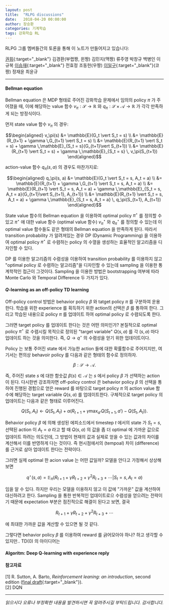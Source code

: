 ```yaml
---
layout: post
title:  "RLPG discussions"
date:   2018-04-20 00:00:00
author: 장승환
categories: 기계학습
tags: 강화학습 RL 
---
```


 RLPG 그룹 멤버들간의 토론을 통해 이 노트가 만들어지고 있습니다:

[권휘](https://whikwon.github.io/){:target="_blank"} 김경환(부랩짱, 윈짱) 김민지(맥짱) 류주영 박창규 백병인 이규복 [이승재](https://github.com/seungjaeryanlee){:target="_blank"} 전효정 조동헌(우짱) [이일구](https://github.com/ilguyi?tab=repositories){:target="_blank"}(코짱) 정재윤 최윤규

---

#### Bellman equation

 Bellman equation 은 MDP 형태로 주어진 강화학습 문제에서 임의의 policy $\pi$ 가 주어졌을 때, 이에 해당하는 value 함수 
 $v_\pi: \mathscr{S} \rightarrow \mathbb{R}$ 와 
 $q_\pi: \mathscr{S} \times \mathscr{A} \rightarrow \mathbb{R}$
 가 각각 만족하게 되는 방정식이다.

먼저 state value 함수 $v_\pi$ 의 경우:

$$\begin{aligned}
v_\pi(s) &= \mathbb{E}(G_t \vert S_t = s) \\
&= \mathbb{E}(R_{t+1} + \gamma \,G_{t+1} \vert S_t = s) \\
&= \mathbb{E}(R_{t+1} \vert S_t = s) + \gamma \,\mathbb{E}_{S_t = s}(G_{t+1}\vert S_{t+1}) \\
&= \mathbb{E}(R_{t+1} \vert S_t = s) + \gamma \,\mathbb{E}_{S_t = s} \, v_\pi(S_{t+1})
\end{aligned}$$

action-value 함수 $q_\pi(s, a)$ 의 경우도 마찬가지로:

$$\begin{aligned}
q_\pi(s, a) &= \mathbb{E}(G_t \vert S_t = s, A_t = a) \\
&= \mathbb{E}(R_{t+1} + \gamma \,G_{t+1} \vert S_t = s, A_t = a) \\
&= \mathbb{E}(R_{t+1} \vert S_t = s, A_t = a) + \gamma \,\mathbb{E}_{S_t = s, A_t = a}(G_{t+1}\vert S_{t+1}, A_{t+1}) \\
&= \mathbb{E}(R_{t+1} \vert S_t = s, A_t = a) + \gamma \,\mathbb{E}_{S_t = s, A_t = a} \, q_\pi(S_{t+1}, A_{t+1})
\end{aligned}$$

State value 함수의 Bellman equation 을 이용하여 optimal policy $\pi^\star$ 를 정의할 수 있고 $\pi^\star$ 애 대한 value 함수 (optimal value 함수)
$v_\pi^\star$ 와 $q_\pi^\star$ 를 정의할 수 있는데 이 optimal value 함수들도 같은 형태의 Bellman equation 을 만족하게 된다. 
따라서 transition probability 가 알려져있는 경우 DP (Dynamic Programming) 을 이용하여 optimal policy $\pi^\star$ 로 수렴하는 
policy 의 수열을 생성하는 효율적인 알고리즘을 디자인할 수 있다.

 DP 를 이용한 알고리즘의 수렴성을 이용하여 transition probability 를 이용하지 않고 "optimal policy 로 수렴하는 알고리즘"을 디자인할 수 있는데
 sampling 을 이용한 통계학적인 접근이 그것이다. Sampling 을 이용한 방법은 bootstrapping 여부에 따라 Monte Carlo 와 Temporal Difference 두 가지가 있다.   

#### $Q$-learning as an off-policy TD learning

Off-policy control 방법은 behavior policy $\beta$ 와 tatget policy $\pi$ 를 구분하여 운용한다. 
학습을 위한 experience 를 획득하기 위한 action의 선택은 $\beta$ 를 통하여 한다. 
그리고 학습된 내용으로 policy $\pi$ 를 업데이트 하여 optimal policy 로 수렴되도록 한다.

그러면 target policy 를 업데이트 한다는 것은 어떤 의미인가? 본질적으로 optimal policy $\pi^\star$ 로 수렴시킬
목적으로 정의된 "target variable" $Q(s, a)$ 를 각 $(s, a)$ 마다 업데이트 하는 것을 의미한다.
즉, $Q \rightarrow q^\star$ 의 수렴성을 얻기 위한 업데이트이다.

Policy 는 보통 주어진 state 에서 가능한 action 들에 대한 확률함수로 주어지지만, 여기서는 편의상 behavoir policy 를 다음과 같은 형태의 함수로 정의하자.

$$\beta : \mathscr{S} \rightarrow \mathscr{A}.$$

즉, 주어진 state $s$ 에 대한 함숫값 $\beta(s) \in \mathscr{A}$ 는 $s$ 에서 policy $\beta$ 가 선택하는 action 이 된다.
다시한번 강조하자면 off-policy control 은 behavior policy $\beta$ 의 선택을 통하여 진행된 경험으로 얻은 reward 를 바탕으로 target policy $\pi$ 의 action value 함수에 해당하는 target variable $Q(s, a)$ 를 업데이트한다. 구체적으로 target policy 의 업데이트는 다음과 같은 형태로 이루어진다.

$$Q(S_t, A_t) \leftarrow Q(S_t, A_t) + \alpha\left(R_{t+1} + \gamma \max_{a'} Q(S_{t+1},a') - Q(S_t, A_t)\right).$$

Behavior policy $\beta$ 에 의해 생성된 에피소드에서 timestep $t$ 에서의 state 가 $S_t = s$, 선택된 action 이 $A_t = a$ 라고 할 때 $Q(s, a)$ 의 값을 
좀 더 optimal 에 가까운 값으로 업데이트 하려는 의도인데, 그 방법이 현재의 값과 실제로 얻을 수 있는 값과의 차이를 계산해서 이를 반영하게 다는 것이다.
즉 현시점에서의 (tempoal) 차이 (difference) 를 근거로 삼아 업데이트 한다는 전략이다.

그러면 실제 optimal 한 acion value 는 어떤 값일까? 모델을 안다고 가정해서 상상해보면

$$q^\star(s, a) = \mathbb{E}_{\pi}(R_{t+1}+ \gamma R_{t+2} + \gamma^2 R_{t+3} + \cdots \vert S_t=s, A_t = a)$$ 

임을 알 수 있다. 하지만 우리는 모델을 이용하지 않고 이 값에 "가까운" 값을 계산하여 대신하려고 한다.
Sampling 을 통한 반복적인 업데이트로으 수렴성을 얻으려는 전략이기 때문에 expectation 부분은 점진적으로 해결이 된다고 보면, 결국

$$R_{t+1}+ \gamma R_{t+2} + \gamma^2 R_{t+3} + \cdots$$ 

에 최대한 가까운 값을 계산할 수 있으면 될 것 같다.

그렇다면 behavior policy $\beta$ 를 이용하여 reward 를 긁어모아야 하나? 하고 생각할 수 있지만.. TD($0$) 의 아이디어는 


#### Algoritm: Deep Q-learning with experience reply



#### 참고자료

[1] R. Sutton, A. Barto, *Reinforcement leaning: an introduction*, second edition ([final draft](http://incompleteideas.net/book/the-book-2nd.html){:target="_blank"}).  
[2] DQN   

---

*읽으시다 오류나 부정확한 내용을 발견하시면 꼭 알려주시길 부탁드립니다. 감사합니다.*  
